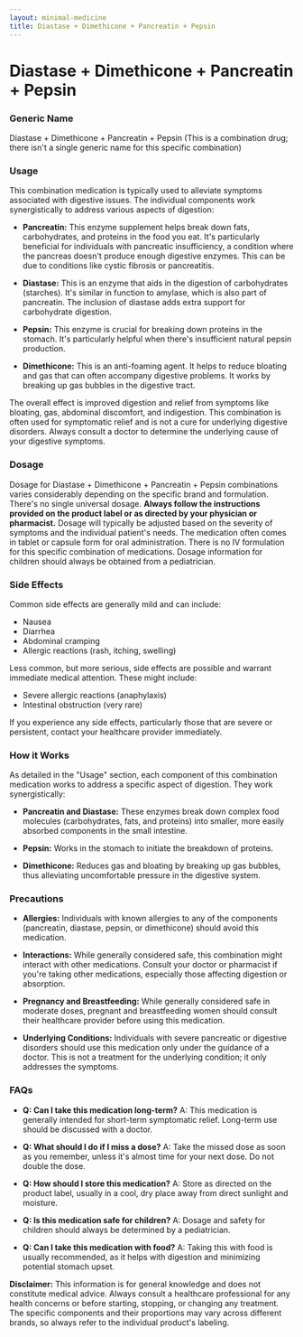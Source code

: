```yaml
---
layout: minimal-medicine
title: Diastase + Dimethicone + Pancreatin + Pepsin
---
```


# Diastase + Dimethicone + Pancreatin + Pepsin
### Generic Name
Diastase + Dimethicone + Pancreatin + Pepsin  (This is a combination drug; there isn't a single generic name for this specific combination)

### Usage

This combination medication is typically used to alleviate symptoms associated with digestive issues.  The individual components work synergistically to address various aspects of digestion:

* **Pancreatin:** This enzyme supplement helps break down fats, carbohydrates, and proteins in the food you eat. It's particularly beneficial for individuals with pancreatic insufficiency, a condition where the pancreas doesn't produce enough digestive enzymes.  This can be due to conditions like cystic fibrosis or pancreatitis.

* **Diastase:** This is an enzyme that aids in the digestion of carbohydrates (starches). It's similar in function to amylase, which is also part of pancreatin.  The inclusion of diastase adds extra support for carbohydrate digestion.

* **Pepsin:** This enzyme is crucial for breaking down proteins in the stomach.  It's particularly helpful when there's insufficient natural pepsin production.

* **Dimethicone:** This is an anti-foaming agent. It helps to reduce bloating and gas that can often accompany digestive problems. It works by breaking up gas bubbles in the digestive tract.

The overall effect is improved digestion and relief from symptoms like bloating, gas, abdominal discomfort, and indigestion. This combination is often used for symptomatic relief and is not a cure for underlying digestive disorders.  Always consult a doctor to determine the underlying cause of your digestive symptoms.


### Dosage

Dosage for Diastase + Dimethicone + Pancreatin + Pepsin combinations varies considerably depending on the specific brand and formulation.  There's no single universal dosage. **Always follow the instructions provided on the product label or as directed by your physician or pharmacist.**  Dosage will typically be adjusted based on the severity of symptoms and the individual patient's needs.  The medication often comes in tablet or capsule form for oral administration.  There is no IV formulation for this specific combination of medications.  Dosage information for children should always be obtained from a pediatrician.


### Side Effects

Common side effects are generally mild and can include:

* Nausea
* Diarrhea
* Abdominal cramping
* Allergic reactions (rash, itching, swelling)

Less common, but more serious, side effects are possible and warrant immediate medical attention. These might include:

* Severe allergic reactions (anaphylaxis)
* Intestinal obstruction (very rare)

If you experience any side effects, particularly those that are severe or persistent, contact your healthcare provider immediately.


### How it Works

As detailed in the "Usage" section, each component of this combination medication works to address a specific aspect of digestion.  They work synergistically:

* **Pancreatin and Diastase:** These enzymes break down complex food molecules (carbohydrates, fats, and proteins) into smaller, more easily absorbed components in the small intestine.

* **Pepsin:** Works in the stomach to initiate the breakdown of proteins.

* **Dimethicone:** Reduces gas and bloating by breaking up gas bubbles, thus alleviating uncomfortable pressure in the digestive system.


### Precautions

* **Allergies:** Individuals with known allergies to any of the components (pancreatin, diastase, pepsin, or dimethicone) should avoid this medication.

* **Interactions:** While generally considered safe, this combination might interact with other medications.  Consult your doctor or pharmacist if you're taking other medications, especially those affecting digestion or absorption.

* **Pregnancy and Breastfeeding:**  While generally considered safe in moderate doses, pregnant and breastfeeding women should consult their healthcare provider before using this medication.

* **Underlying Conditions:** Individuals with severe pancreatic or digestive disorders should use this medication only under the guidance of a doctor.  This is not a treatment for the underlying condition; it only addresses the symptoms.


### FAQs

* **Q: Can I take this medication long-term?**  A:  This medication is generally intended for short-term symptomatic relief.  Long-term use should be discussed with a doctor.

* **Q: What should I do if I miss a dose?**  A:  Take the missed dose as soon as you remember, unless it's almost time for your next dose. Do not double the dose.

* **Q: How should I store this medication?**  A:  Store as directed on the product label, usually in a cool, dry place away from direct sunlight and moisture.

* **Q: Is this medication safe for children?** A:  Dosage and safety for children should always be determined by a pediatrician.

* **Q: Can I take this medication with food?** A: Taking this with food is usually recommended, as it helps with digestion and minimizing potential stomach upset.


**Disclaimer:** This information is for general knowledge and does not constitute medical advice. Always consult a healthcare professional for any health concerns or before starting, stopping, or changing any treatment.  The specific components and their proportions may vary across different brands, so always refer to the individual product's labeling.
